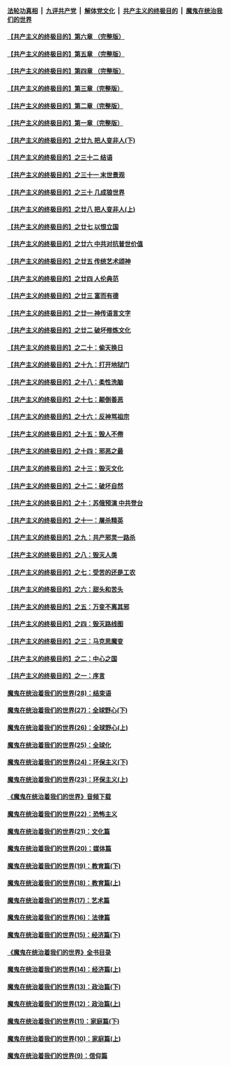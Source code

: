 ####  [法轮功真相](../../../../basic/blob/master/README.md?t=12302213) &nbsp;|&nbsp; [九评共产党](../../../../9ping.md/blob/master/README.md?t=12302213) &nbsp;|&nbsp; [解体党文化](../../../../jtdwh.md/blob/master/README.md?t=12302213)  &nbsp;|&nbsp; [共产主义的终极目的](../../../../gczydzjmd.md/blob/master/README.md?t=12302213) &nbsp;|&nbsp; [魔鬼在统治我们的世界](../../../../mgztzwmdsj.md/blob/master/README.md?t=12302213) 

#### [【共产主义的终极目的】第六章 （完整版）](../pages/nsc422/n11428913.md?t=12302213) 

#### [【共产主义的终极目的】第五章 （完整版）](../pages/nsc422/n11428912.md?t=12302213) 

#### [【共产主义的终极目的】第四章 （完整版）](../pages/nsc422/n11428907.md?t=12302213) 

#### [【共产主义的终极目的】第三章（完整版）](../pages/nsc422/n11428848.md?t=12302213) 

#### [【共产主义的终极目的】第二章（完整版）](../pages/nsc422/n11428831.md?t=12302213) 

#### [【共产主义的终极目的】第一章（完整版）](../pages/nsc422/n11417651.md?t=12302213) 

#### [【共产主义的终极目的】之廿九 把人变非人(下)](../pages/nsc422/n11344140.md?t=12302213) 

#### [【共产主义的终极目的】之三十二 结语](../pages/nsc422/n11360535.md?t=12302213) 

#### [【共产主义的终极目的】之三十一 末世景观](../pages/nsc422/n11351129.md?t=12302213) 

#### [【共产主义的终极目的】之三十 几成狼世界](../pages/nsc422/n11348280.md?t=12302213) 

#### [【共产主义的终极目的】之廿八 把人变非人(上)](../pages/nsc422/n11340492.md?t=12302213) 

#### [【共产主义的终极目的】之廿七 以恨立国](../pages/nsc422/n11336944.md?t=12302213) 

#### [【共产主义的终极目的】之廿六 中共对抗普世价值](../pages/nsc422/n11324785.md?t=12302213) 

#### [【共产主义的终极目的】之廿五 传统艺术颂神](../pages/nsc422/n11296396.md?t=12302213) 

#### [【共产主义的终极目的】之廿四 人伦典范](../pages/nsc422/n11296397.md?t=12302213) 

#### [【共产主义的终极目的】之廿三 富而有德](../pages/nsc422/n11283598.md?t=12302213) 

#### [【共产主义的终极目的】之廿一 神传语言文字](../pages/nsc422/n11263265.md?t=12302213) 

#### [【共产主义的终极目的】之廿二 破坏修炼文化](../pages/nsc422/n11245728.md?t=12302213) 

#### [【共产主义的终极目的】之二十：偷天换日](../pages/nsc422/n11238846.md?t=12302213) 

#### [【共产主义的终极目的】之十九：打开地狱门](../pages/nsc422/n11206376.md?t=12302213) 

#### [【共产主义的终极目的】之十八：柔性洗脑](../pages/nsc422/n11199994.md?t=12302213) 

#### [【共产主义的终极目的】之十七：颠倒善恶](../pages/nsc422/n11179782.md?t=12302213) 

#### [【共产主义的终极目的】之十六：反神骂祖宗](../pages/nsc422/n11166798.md?t=12302213) 

#### [【共产主义的终极目的】之十五：毁人不倦](../pages/nsc422/n11166792.md?t=12302213) 

#### [【共产主义的终极目的】之十四：邪恶之最](../pages/nsc422/n11150249.md?t=12302213) 

#### [【共产主义的终极目的】之十三：毁灭文化](../pages/nsc422/n11135227.md?t=12302213) 

#### [【共产主义的终极目的】之十二：破坏自然](../pages/nsc422/n11135214.md?t=12302213) 

#### [【共产主义的终极目的】之十：苏俄预演 中共登台](../pages/nsc422/n11118424.md?t=12302213) 

#### [【共产主义的终极目的】之十一：屠杀精英](../pages/nsc422/n11118442.md?t=12302213) 

#### [【共产主义的终极目的】之九：共产邪灵一路杀](../pages/nsc422/n11114139.md?t=12302213) 

#### [【共产主义的终极目的】之八：毁灭人类](../pages/nsc422/n11108503.md?t=12302213) 

#### [【共产主义的终极目的】之七：受苦的还是工农](../pages/nsc422/n11101809.md?t=12302213) 

#### [【共产主义的终极目的】之六：甜头和苦头](../pages/nsc422/n11096971.md?t=12302213) 

#### [【共产主义的终极目的】之五：万变不离其邪](../pages/nsc422/n11091285.md?t=12302213) 

#### [【共产主义的终极目的】之四：毁灭路线图](../pages/nsc422/n11086284.md?t=12302213) 

#### [【共产主义的终极目的】之三：马克思魔变](../pages/nsc422/n11061941.md?t=12302213) 

#### [【共产主义的终极目的】之二：中心之国](../pages/nsc422/n11047728.md?t=12302213) 

#### [【共产主义的终极目的】之一：序言](../pages/nsc422/n11086077.md?t=12302213) 

#### [魔鬼在统治着我们的世界(28)：结束语](../pages/nsc422/n10936246.md?t=12302213) 

#### [魔鬼在统治着我们的世界(27)：全球野心(下)](../pages/nsc422/n10928319.md?t=12302213) 

#### [魔鬼在统治着我们的世界(26)：全球野心(上)](../pages/nsc422/n10900318.md?t=12302213) 

#### [魔鬼在统治着我们的世界(25)：全球化](../pages/nsc422/n10788205.md?t=12302213) 

#### [魔鬼在统治着我们的世界(24)：环保主义(下)](../pages/nsc422/n10695307.md?t=12302213) 

#### [魔鬼在统治着我们的世界(23)：环保主义(上)](../pages/nsc422/n10688613.md?t=12302213) 

#### [《魔鬼在统治着我们的世界》音频下载](../pages/nsc422/n10635553.md?t=12302213) 

#### [魔鬼在统治着我们的世界(22)：恐怖主义](../pages/nsc422/n10614727.md?t=12302213) 

#### [魔鬼在统治着我们的世界(21)：文化篇](../pages/nsc422/n10597706.md?t=12302213) 

#### [魔鬼在统治着我们的世界(20)：媒体篇](../pages/nsc422/n10586579.md?t=12302213) 

#### [魔鬼在统治着我们的世界(19)：教育篇(下)](../pages/nsc422/n10564808.md?t=12302213) 

#### [魔鬼在统治着我们的世界(18)：教育篇(上)](../pages/nsc422/n10526970.md?t=12302213) 

#### [魔鬼在统治着我们的世界(17)：艺术篇](../pages/nsc422/n10499093.md?t=12302213) 

#### [魔鬼在统治着我们的世界(16)：法律篇](../pages/nsc422/n10485969.md?t=12302213) 

#### [魔鬼在统治着我们的世界(15)：经济篇(下)](../pages/nsc422/n10469975.md?t=12302213) 

#### [《魔鬼在统治着我们的世界》全书目录](../pages/nsc422/n10464261.md?t=12302213) 

#### [魔鬼在统治着我们的世界(14)：经济篇(上)](../pages/nsc422/n10457370.md?t=12302213) 

#### [魔鬼在统治着我们的世界(13)：政治篇(下)](../pages/nsc422/n10448270.md?t=12302213) 

#### [魔鬼在统治着我们的世界(12)：政治篇(上)](../pages/nsc422/n10444576.md?t=12302213) 

#### [魔鬼在统治着我们的世界(11)：家庭篇(下)](../pages/nsc422/n10440961.md?t=12302213) 

#### [魔鬼在统治着我们的世界(10)：家庭篇(上)](../pages/nsc422/n10435448.md?t=12302213) 

#### [魔鬼在统治着我们的世界(9)：信仰篇](../pages/nsc422/n10432159.md?t=12302213) 

